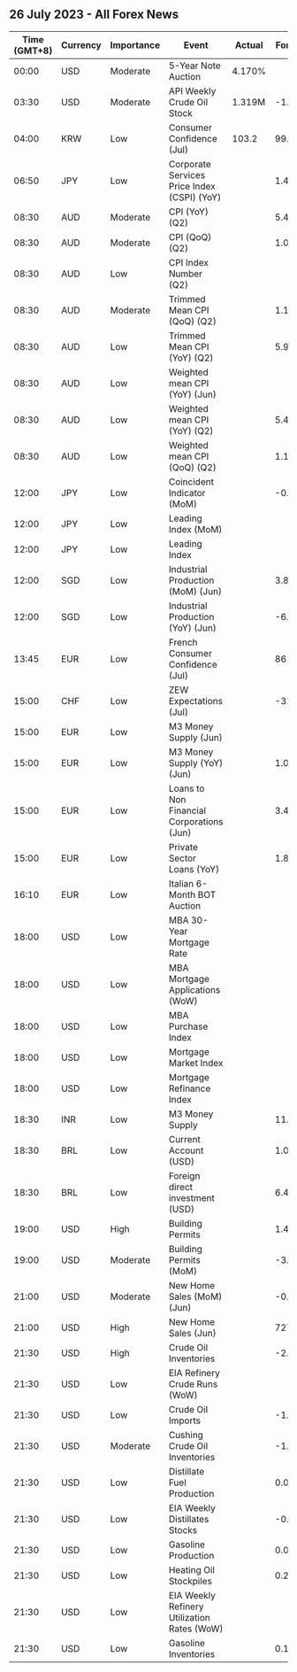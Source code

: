 ## 26 July 2023 - All Forex News

| Time (GMT+8) | Currency | Importance | Event | Actual | Forecast | Previous |
|------|----------|------------|-------|--------|----------|----------|
| 00:00 | USD | Moderate | 5-Year Note Auction | 4.170% |  | 4.019% |
| 03:30 | USD | Moderate | API Weekly Crude Oil Stock | 1.319M | -1.969M | -0.797M |
| 04:00 | KRW | Low | Consumer Confidence (Jul) | 103.2 | 99.2 | 100.7 |
| 06:50 | JPY | Low | Corporate Services Price Index (CSPI) (YoY) |  | 1.4% | 1.6% |
| 08:30 | AUD | Moderate | CPI (YoY) (Q2) |  | 5.4% | 5.6% |
| 08:30 | AUD | Moderate | CPI (QoQ) (Q2) |  | 1.0% | 1.4% |
| 08:30 | AUD | Low | CPI Index Number (Q2) |  |  | 130.80 |
| 08:30 | AUD | Moderate | Trimmed Mean CPI (QoQ) (Q2) |  | 1.1% | 1.2% |
| 08:30 | AUD | Low | Trimmed Mean CPI (YoY) (Q2) |  | 5.9% | 6.6% |
| 08:30 | AUD | Low | Weighted mean CPI (YoY) (Jun) |  |  | 5.60% |
| 08:30 | AUD | Low | Weighted mean CPI (YoY) (Q2) |  | 5.4% | 5.8% |
| 08:30 | AUD | Low | Weighted mean CPI (QoQ) (Q2) |  | 1.1% | 1.2% |
| 12:00 | JPY | Low | Coincident Indicator (MoM) |  | -0.4% | 0.1% |
| 12:00 | JPY | Low | Leading Index (MoM) |  |  | 1.4% |
| 12:00 | JPY | Low | Leading Index |  |  | 109.5 |
| 12:00 | SGD | Low | Industrial Production (MoM) (Jun) |  | 3.8% | -3.9% |
| 12:00 | SGD | Low | Industrial Production (YoY) (Jun) |  | -6.8% | -10.8% |
| 13:45 | EUR | Low | French Consumer Confidence (Jul) |  | 86 | 85 |
| 15:00 | CHF | Low | ZEW Expectations (Jul) |  | -31.1 | -30.8 |
| 15:00 | EUR | Low | M3 Money Supply (Jun) |  |  | 10,000,000.0% |
| 15:00 | EUR | Low | M3 Money Supply (YoY) (Jun) |  | 1.0% | 1.4% |
| 15:00 | EUR | Low | Loans to Non Financial Corporations (Jun) |  | 3.4% | 4.0% |
| 15:00 | EUR | Low | Private Sector Loans (YoY) |  | 1.8% | 2.1% |
| 16:10 | EUR | Low | Italian 6-Month BOT Auction |  |  | 3.637% |
| 18:00 | USD | Low | MBA 30-Year Mortgage Rate |  |  | 6.87% |
| 18:00 | USD | Low | MBA Mortgage Applications (WoW) |  |  | 1.1% |
| 18:00 | USD | Low | MBA Purchase Index |  |  | 163.2 |
| 18:00 | USD | Low | Mortgage Market Index |  |  | 210.7 |
| 18:00 | USD | Low | Mortgage Refinance Index |  |  | 446.4 |
| 18:30 | INR | Low | M3 Money Supply |  | 11.0% | 11.3% |
| 18:30 | BRL | Low | Current Account (USD) |  | 1.00B | 0.65B |
| 18:30 | BRL | Low | Foreign direct investment (USD) |  | 6.42B | 5.38B |
| 19:00 | USD | High | Building Permits |  | 1.440M | 1.496M |
| 19:00 | USD | Moderate | Building Permits (MoM) |  | -3.7% | 5.6% |
| 21:00 | USD | Moderate | New Home Sales (MoM) (Jun) |  | -0.7% | 12.2% |
| 21:00 | USD | High | New Home Sales (Jun) |  | 727K | 763K |
| 21:30 | USD | High | Crude Oil Inventories |  | -2.400M | -0.708M |
| 21:30 | USD | Low | EIA Refinery Crude Runs (WoW) |  |  | -0.074M |
| 21:30 | USD | Low | Crude Oil Imports |  | -1.937M | -0.376M |
| 21:30 | USD | Moderate | Cushing Crude Oil Inventories |  | -1.442M | -2.891M |
| 21:30 | USD | Low | Distillate Fuel Production |  | 0.002M | -0.054M |
| 21:30 | USD | Low | EIA Weekly Distillates Stocks |  | -0.075M | 0.014M |
| 21:30 | USD | Low | Gasoline Production |  | 0.045M | -0.584M |
| 21:30 | USD | Low | Heating Oil Stockpiles |  | 0.222M | 0.223M |
| 21:30 | USD | Low | EIA Weekly Refinery Utilization Rates (WoW) |  |  | 0.6% |
| 21:30 | USD | Low | Gasoline Inventories |  | 0.146M | -1.066M |
